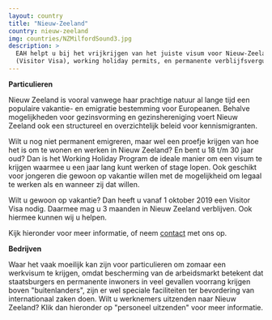 ```yaml
---
layout: country
title: "Nieuw-Zeeland"
country: nieuw-zeeland
img: countries/NZMilfordSound3.jpg
description: >
  EAH helpt u bij het vrijkrijgen van het juiste visum voor Nieuw-Zeeland. Zowel voor vakanties
  (Visitor Visa), working holiday permits, en permanente verblijfsvergunningen als u wilt emigreren.
---
```


<p><strong>Particulieren</strong><br/>

Nieuw Zeeland is vooral vanwege haar prachtige natuur al lange tijd een populaire vakantie- en emigratie bestemming voor Europeanen. Behalve mogelijkheden voor gezinsvorming en gezinshereniging voert Nieuw Zeeland ook een structureel en overzichtelijk beleid voor kennismigranten.<br/><p>

<p>Wilt u nog niet permanent emigreren, maar wel een proefje krijgen van hoe het is om te wonen en werken in Nieuw Zeeland? En bent u 18 t/m 30 jaar oud? Dan is het Working Holiday Program de ideale manier om een visum te krijgen waarmee u een jaar lang kunt werken of stage lopen. Ook geschikt voor jongeren die gewoon op vakantie willen met de mogelijkheid om legaal te werken als en wanneer zij dat willen.<br/>

<p>Wilt u gewoon op vakantie? Dan heeft u vanaf 1 oktober 2019 een Visitor Visa nodig. Daarmee mag u 3 maanden in Nieuw Zeeland verblijven. Ook hiermee kunnen wij u helpen.<br/><p>

<p>Kijk hieronder voor meer informatie, of neem <a href="{{ site.baseurl }}/contact">contact</a> met ons op.<p/>

<p><strong>Bedrijven</strong><br/>

Waar het vaak moeilijk kan zijn voor particulieren om zomaar een werkvisum te krijgen, omdat bescherming van de arbeidsmarkt betekent dat staatsburgers en permanente inwoners in veel gevallen voorrang krijgen boven "buitenlanders", zijn er wel speciale faciliteiten ter bevordering van internationaal zaken doen. Wilt u werknemers uitzenden naar Nieuw Zeeland? Klik dan hieronder op "personeel uitzenden" voor meer informatie.
